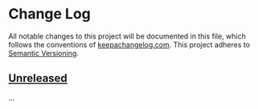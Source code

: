 Change Log
==========

All notable changes to this project will be documented in this file, which
follows the conventions of [keepachangelog.com](http://keepachangelog.com/).
This project adheres to [Semantic Versioning](http://semver.org/).

## [Unreleased]

...

[Unreleased]: https://github.com/greglook/clj-multicodec/compare/0.0.0...HEAD

